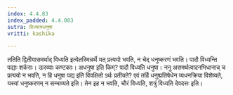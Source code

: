 ```yaml
---
index: 4.4.83
index_padded: 4.4.083
sutra: विध्यत्यधनुषा
vritti: kashika

---
```

ततिति द्वितीयासमर्थाद् विध्यति इत्येतस्मिन्नर्थे यत् प्रत्ययो भवति, न चेद् धनुष्करणं भवति। पादौ विध्यन्ति पद्याः शर्कराः। ऊरव्याः कण्टकाः। अधनुषा इति किम्? पादौ विध्यति धनुषा। ननु असमर्थत्वादनभिधानाच् च प्रत्ययो न भवति, न हि धनुषा पद्य इति विवक्षितो ऽर्थः प्रतीयते? एवं तर्हि धनुष्प्रतिषेधेन व्यधनक्रिया विशेष्यते, यस्यां धनुष्करणम् न सम्भाव्यते इति। तेन इह न भवति, चौरं विध्यति, शत्रुं विध्यति देवदत्तः इति।